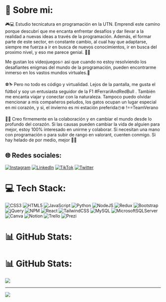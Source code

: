# 💫 Sobre mi:
🎮💻 Estudio tecnicatura en programación en la UTN. Emprendí este camino porque descubrí que me encanta enfrentar desafíos y dar llevar a la realidad a nuevas ideas a través de la programación. Además, el formar parte de este sector, en constante cambio, al cual hay que adaptarse, siempre me fuerza a ir en busca de nuevos conocimientos, ir en busca del proximo nivel, y eso me parece genial. 🌱🚀

Me gustan los videojuegos🔥 asi que cuando no estoy resolviendo los desafiantes enigmas del mundo de la programación, pueden encontrarme inmerso en los vastos mundos virtuales.👾

⚽️⛷️ Pero no todo es código y virtualidad. Lejos de la pantalla, me gusta el fútbol y soy un entusiasta seguidor de la F1 #FerrariAndRedBull . También me encanta viajar y conectar con la naturaleza. Tampoco puedo olvidar mencionar a mis compañeros peludos, los gatos ocupan un lugar especial en mi corazón, y si, el invierno es mi estación preferida☃️❄️ !==TeamVerano

🤝🌟 Creo firmemente en la colaboración y en cambiar el mundo desde lo profundo del corazón. Si las causas pueden cambiar la vida de alguien para mejor, estoy 100% interesado en unirme y colaborar. Si necesitan una mano con programación o para subir de rango en valorant, cuenten conmigo. Si hay helado de por medio, mejor 🍦✨


## 🌐 Redes sociales:
[![Instagram](https://img.shields.io/badge/Instagram-%23E4405F.svg?logo=Instagram&logoColor=white)](https://instagram.com/_marcossenn/?hl=es-la) [![LinkedIn](https://img.shields.io/badge/LinkedIn-%230077B5.svg?logo=linkedin&logoColor=white)](https://linkedin.com/in/marcossenn/) [![TikTok](https://img.shields.io/badge/TikTok-%23000000.svg?logo=TikTok&logoColor=white)](https://tiktok.com/@codigoymate) [![Twitter](https://img.shields.io/badge/Twitter-%231DA1F2.svg?logo=Twitter&logoColor=white)](https://twitter.com/_codigoymate) 

# 💻 Tech Stack:
![CSS3](https://img.shields.io/badge/css3-%231572B6.svg?style=for-the-badge&logo=css3&logoColor=white) ![HTML5](https://img.shields.io/badge/html5-%23E34F26.svg?style=for-the-badge&logo=html5&logoColor=white) ![JavaScript](https://img.shields.io/badge/javascript-%23323330.svg?style=for-the-badge&logo=javascript&logoColor=%23F7DF1E) ![Python](https://img.shields.io/badge/python-3670A0?style=for-the-badge&logo=python&logoColor=ffdd54) ![NodeJS](https://img.shields.io/badge/node.js-6DA55F?style=for-the-badge&logo=node.js&logoColor=white) ![Redux](https://img.shields.io/badge/redux-%23593d88.svg?style=for-the-badge&logo=redux&logoColor=white) ![Bootstrap](https://img.shields.io/badge/bootstrap-%23563D7C.svg?style=for-the-badge&logo=bootstrap&logoColor=white) ![jQuery](https://img.shields.io/badge/jquery-%230769AD.svg?style=for-the-badge&logo=jquery&logoColor=white) ![NPM](https://img.shields.io/badge/NPM-%23000000.svg?style=for-the-badge&logo=npm&logoColor=white) ![React](https://img.shields.io/badge/react-%2320232a.svg?style=for-the-badge&logo=react&logoColor=%2361DAFB) ![TailwindCSS](https://img.shields.io/badge/tailwindcss-%2338B2AC.svg?style=for-the-badge&logo=tailwind-css&logoColor=white) ![MySQL](https://img.shields.io/badge/mysql-%2300f.svg?style=for-the-badge&logo=mysql&logoColor=white) ![MicrosoftSQLServer](https://img.shields.io/badge/Microsoft%20SQL%20Sever-CC2927?style=for-the-badge&logo=microsoft%20sql%20server&logoColor=white) ![Canva](https://img.shields.io/badge/Canva-%2300C4CC.svg?style=for-the-badge&logo=Canva&logoColor=white) ![Notion](https://img.shields.io/badge/Notion-%23000000.svg?style=for-the-badge&logo=notion&logoColor=white) ![Trello](https://img.shields.io/badge/Trello-%23026AA7.svg?style=for-the-badge&logo=Trello&logoColor=white) ![Prezi](https://img.shields.io/badge/Prezi-%23000000.svg?style=for-the-badge&logo=Prezi&logoColor=white)
# 📊 GitHub Stats:



# 📊 GitHub Stats:

![](https://github-readme-streak-stats.herokuapp.com/?user=marcos-senn&theme=synthwave&hide_border=false)<br/>

---
[![](https://visitcount.itsvg.in/api?id=marcos-senn&icon=2&color=5)](https://visitcount.itsvg.in)

<!-- Proudly created with GPRM ( https://gprm.itsvg.in ) -->
